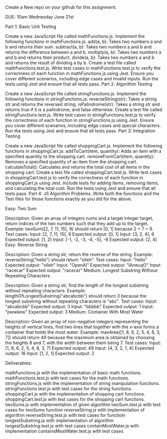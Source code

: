 
Create a New repo on your github for this assignment.

DUE: 10am Wednesday June 21st



Part 1: Basic Unit Testing

Create a new JavaScript file called mathFunctions.js.
Implement the following functions in mathFunctions.js:
add(a, b): Takes two numbers a and b and returns their sum.
subtract(a, b): Takes two numbers a and b and returns the difference between a and b.
multiply(a, b): Takes two numbers a and b and returns their product.
divide(a, b): Takes two numbers a and b and returns the result of dividing a by b.
Create a test file called mathFunctions.test.js.
Write test cases in mathFunctions.test.js to verify the correctness of each function in mathFunctions.js using Jest. Ensure you cover different scenarios, including edge cases and invalid inputs.
Run the tests using Jest and ensure that all tests pass.
Part 2: Algorithm Testing

Create a new JavaScript file called stringFunctions.js.
Implement the following functions in stringFunctions.js:
reverseString(str): Takes a string str and returns the reversed string.
isPalindrome(str): Takes a string str and returns true if it is a palindrome, and false otherwise.
Create a test file called stringFunctions.test.js.
Write test cases in stringFunctions.test.js to verify the correctness of each function in stringFunctions.js using Jest. Ensure you cover different scenarios, including edge cases and special characters.
Run the tests using Jest and ensure that all tests pass.
Part 3: Integration Testing

Create a new JavaScript file called shoppingCart.js.
Implement the following functions in shoppingCart.js:
addToCart(item, quantity): Adds an item with a specified quantity to the shopping cart.
removeFromCart(item, quantity): Removes a specified quantity of an item from the shopping cart.
calculateTotal(): Calculates and returns the total cost of all items in the shopping cart.
Create a test file called shoppingCart.test.js.
Write test cases in shoppingCart.test.js to verify the correctness of each function in shoppingCart.js using Jest. Include tests for adding items, removing items, and calculating the total cost.
Run the tests using Jest and ensure that all tests pass.
Part 4: JS Algorithm Problems. Write both the functions and the Test files for those functions exactly as you did for the above.

Easy: Two Sum

Description: Given an array of integers nums and a target integer target, return indices of the two numbers such that they add up to the target.
Example: twoSum([2, 7, 11, 15], 9) should return [0, 1] because 2 + 7 = 9.
Test cases:
Input: [2, 7, 11, 15], 9
Expected output: [0, 1]
Input: [3, 2, 4], 6
Expected output: [1, 2]
Input: [-1, -2, -3, -4, -5], -8
Expected output: [2, 4]
Easy: Reverse String

Description: Given a string str, return the reverse of the string.
Example: reverseString("hello") should return "olleh".
Test cases:
Input: "hello"
Expected output: "olleh"
Input: "OpenAI"
Expected output: "IAneuqO"
Input: "racecar"
Expected output: "racecar"
Medium: Longest Substring Without Repeating Characters

Description: Given a string str, find the length of the longest substring without repeating characters.
Example: lengthOfLongestSubstring("abcabcbb") should return 3 because the longest substring without repeating characters is "abc".
Test cases:
Input: "abcabcbb"
Expected output: 3
Input: "bbbbb"
Expected output: 1
Input: "pwwkew"
Expected output: 3
Medium: Container With Most Water

Description: Given an array of non-negative integers representing the heights of vertical lines, find two lines that together with the x-axis forms a container that holds the most water.
Example: maxArea([1, 8, 6, 2, 5, 4, 8, 3, 7]) should return 49 because the maximum area is obtained by choosing the heights 8 and 7, with the width between them being 7.
Test cases:
Input: [1, 8, 6, 2, 5, 4, 8, 3, 7]
Expected output: 49
Input: [4, 3, 2, 1, 4]
Expected output: 16
Input: [1, 2, 1]
Expected output: 2


Deliverables:

mathFunctions.js with the implementation of basic math functions.
mathFunctions.test.js with test cases for the math functions.
stringFunctions.js with the implementation of string manipulation functions.
stringFunctions.test.js with test cases for the string functions.
shoppingCart.js with the implementation of shopping cart functions.
shoppingCart.test.js with test cases for the shopping cart functions.
twoSums.js with implementation of given algorithm 
twoSum.test.js with test cases for twoSums function
reverseString.js with implementation of algorithm 
reverseString.test.js with test cases for functioin
longestSubstring.js with implementation of algorithm
longestSubstring.test.js with test cases
containMostWater.js with implementation
containsMostWater.test.js with test cases